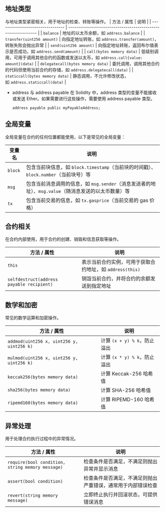 
## 地址类型
与地址类型紧密相关，用于地址的检查、转账等操作。
| 方法 / 属性                           | 说明                                                             |
| --------------------------------- | -------------------------------------------------------------- |
| `balance`                         | 地址的以太币余额，如 `address.balance`                                   |
| `transfer(uint256 amount)`        | 向指定地址转账，如 `address.transfer(amount)`，转账失败会抛出异常                 |
| `send(uint256 amount)`            | 向指定地址转账，返回布尔值表示是否成功，如 `address.send(amount)`                   |
| `call(bytes memory data)`         | 低级别调用，可用于调用其他合约的函数或发送以太币，如 `address.call{value: amount}(data)` |
| `delegatecall(bytes memory data)` | 委托调用，调用其他合约的代码但使用当前合约的存储，如 `address.delegatecall(data)`        |
| `staticcall(bytes memory data)`   | 静态调用，不允许修改状态，如 `address.staticcall(data)`                      |

- address 与 address payable
    在 Solidity 中，address 类型的变量不能接收或发送 Ether。如果需要进行这些操作，需要使用 address payable 类型。
    ```
    address payable public myPayableAddress;
    ```
## 全局变量
全局变量在合约的任何位置都能使用，以下是常见的全局变量：

| 变量名     | 说明                                                             |
| ------- | -------------------------------------------------------------- |
| `block` | 包含当前块信息，如 `block.timestamp`（当前块的时间戳）、`block.number`（当前块号）等     |
| `msg`   | 包含当前消息调用的信息，如 `msg.sender`（消息发送者的地址）、`msg.value`（随消息发送的以太币数量）等 |
| `tx`    | 包含当前交易的信息，如 `tx.gasprice`（当前交易的 gas 价格）                        |

 ## 合约相关
 在合约内部使用，用于合约的创建、销毁和信息获取等操作。

| 方法 / 属性                                   | 说明                                   |
| ----------------------------------------- | ------------------------------------ |
| `this`                                    | 表示当前合约实例，可用于获取合约地址，如 `address(this)` |
| `selfdestruct(address payable recipient)` | 销毁当前合约，并将合约的余额发送到指定地址                |

## 数学和加密
常见的数学运算和加密操作。

| 方法 / 属性                                   | 说明                    |
| ----------------------------------------- | --------------------- |
| `addmod(uint256 x, uint256 y, uint256 k)` | 计算 `(x + y) % k`，防止溢出 |
| `mulmod(uint256 x, uint256 y, uint256 k)` | 计算 `(x * y) % k`，防止溢出 |
| `keccak256(bytes memory data)`            | 计算 Keccak-256 哈希值     |
| `sha256(bytes memory data)`               | 计算 SHA-256 哈希值        |
| `ripemd160(bytes memory data)`            | 计算 RIPEMD-160 哈希值     |

## 异常处理
用于处理合约执行过程中的异常情况。

| 方法 / 属性                                          | 说明                             |
| ------------------------------------------------ | ------------------------------ |
| `require(bool condition, string memory message)` | 检查条件是否满足，不满足则抛出异常并显示消息         |
| `assert(bool condition)`                         | 检查条件是否满足，不满足则抛出严重错误，通常用于内部错误检查 |
| `revert(string memory message)`                  | 立即终止执行并回滚状态，可提供错误消息            |
